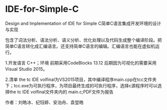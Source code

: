 # IDE-for-Simple-C
Design and Implementation of IDE for Simple C简单C语言集成开发环境的设计与实现

包含了词法分析、语法分析、语义分析、优化处理以及代码生成整个编译阶段。把简单C语言转化成汇编语言。还支持简单C语言的编辑。汇编语言也能在虚拟机运行。

1.开发语言 C++；环境 前期采用CodeBlocks 13.12 后期因为可视化的需要采用Visual Studio 2015。

2.清单 the tc IDE volfinal为VS2015项目，其中编译程序main.cpp在tcc文件夹下；tcc.exe为可执行程序，为项目最终生成的可执行程序，选择c源程序时可以选择the tc IDE volfinal文件夹内的 main.c;PDF文件为报告

作者：刘皓冰、纪钰婷、安泊舟、袁堃皓
